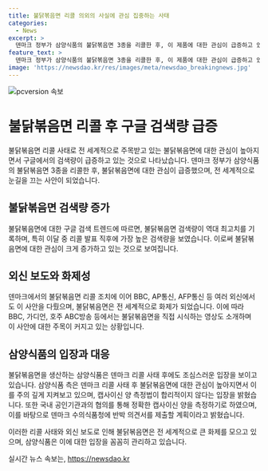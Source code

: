 ```yaml
---
title: 불닭볶음면 리콜 의외의 사실에 관심 집중하는 사태
categories:
  - News
excerpt: >
  덴마크 정부가 삼양식품의 불닭볶음면 3종을 리콜한 후, 이 제품에 대한 관심이 급증하고 있다. 구글 검색 트렌드에 따르면 전 세계에서 불닭볶음면 검색량이 역대 최고치를 기록했으며, 외신들도 이에 대한 보도를 강화하고 있다. 삼양식품은 리콜 조치 후 불닭볶음면에 대한 관심이 증가한 것에 대해 조심스러운 입장이지만, 덴마크 수의식품청의 회수 조처한 제품에 대해 정확한 캡사이신양을 측정하기로 하고 결과에 따라 반박 의견서를 제출할 계획이다.
feature_text: >
  덴마크 정부가 삼양식품의 불닭볶음면 3종을 리콜한 후, 이 제품에 대한 관심이 급증하고 있다. 구글 검색 트렌드에 따르면 전 세계에서 불닭볶음면 검색량이 역대 최고치를 기록했으며, 외신들도 이에 대한 보도를 강화하고 있다. 삼양식품은 리콜 조치 후 불닭볶음면에 대한 관심이 증가한 것에 대해 조심스러운 입장이지만, 덴마크 수의식품청의 회수 조처한 제품에 대해 정확한 캡사이신양을 측정하기로 하고 결과에 따라 반박 의견서를 제출할 계획이다.
image: 'https://newsdao.kr/res/images/meta/newsdao_breakingnews.jpg'
---
```


<p><img src="https://newsdao.kr/res/images/meta/newsdao_breakingnews.jpg" alt="pcversion 속보" /></p>

<h1>불닭볶음면 리콜 후 구글 검색량 급증</h1>

<p data-ke-size="size16"></p>

<p>불닭볶음면 리콜 사태로 전 세계적으로 주목받고 있는 불닭볶음면에 대한 관심이 높아지면서 구글에서의 검색량이 급증하고 있는 것으로 나타났습니다. 덴마크 정부가 삼양식품의 불닭볶음면 3종을 리콜한 후, 불닭볶음면에 대한 관심이 급증했으며, 전 세계적으로 눈길을 끄는 사안이 되었습니다.</p>

<h2 data-ke-size="size26">불닭볶음면 검색량 증가</h2>

<p>불닭볶음면에 대한 구글 검색 트렌드에 따르면, 불닭볶음면 검색량이 역대 최고치를 기록하며, 특히 이달 중 리콜 발표 직후에 가장 높은 검색량을 보였습니다. 이로써 불닭볶음면에 대한 관심이 크게 증가하고 있는 것으로 보여집니다.</p>

<h2 data-ke-size="size26">외신 보도와 화제성</h2>

<p>덴마크에서의 불닭볶음면 리콜 조치에 이어 BBC, AP통신, AFP통신 등 여러 외신에서도 이 사안을 다뤘으며, 불닭볶음면은 전 세계적으로 화제가 되었습니다. 이에 따라 BBC, 가디언, 호주 ABC방송 등에서는 불닭볶음면을 직접 시식하는 영상도 소개하며 이 사안에 대한 주목이 커지고 있는 상황입니다.</p>

<h2 data-ke-size="size26">삼양식품의 입장과 대응</h2>

<p>불닭볶음면을 생산하는 삼양식품은 덴마크 리콜 사태 후에도 조심스러운 입장을 보이고 있습니다. 삼양식품 측은 덴마크 리콜 사태 후 불닭볶음면에 대한 관심이 높아지면서 이를 주의 깊게 지켜보고 있으며, 캡사이신 양 측정법이 합리적이지 않다는 입장을 밝혔습니다. 또한 국내 공인기관과의 협의를 통해 정확한 캡사이신 양을 측정하기로 하였으며, 이를 바탕으로 덴마크 수의식품청에 반박 의견서를 제출할 계획이라고 밝혔습니다.</p>

<p>이러한 리콜 사태와 외신 보도로 인해 불닭볶음면은 전 세계적으로 큰 화제를 모으고 있으며, 삼양식품은 이에 대한 입장을 꼼꼼히 관리하고 있습니다.</p>
실시간 뉴스 속보는, <a href="https://newsdao.kr" rel="dofollow">https://newsdao.kr</a>


